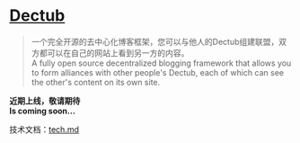 # [Dectub](https://dectub.com)

> 一个完全开源的去中心化博客框架，您可以与他人的Dectub组建联盟，双方都可以在自己的网站上看到另一方的内容。
<br/>A fully open source decentralized blogging framework that allows you to form alliances with other people's Dectub, each of which can see the other's content on its own site.



**近期上线，敬请期待<br/>
Is coming soon...**

技术文档：[tech.md](./documents/tech.md)
